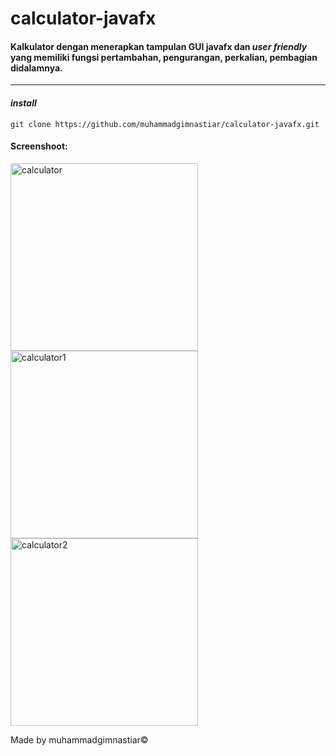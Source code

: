 # calculator-javafx

#### Kalkulator dengan menerapkan tampulan GUI javafx dan _*user friendly*_  yang memiliki fungsi pertambahan, pengurangan, perkalian, pembagian didalamnya.
---
#### _*install*_ 
`git clone https://github.com/muhammadgimnastiar/calculator-javafx.git`

#### Screenshoot:


<img src="https://imgur.com/sygDY0o.gif" alt="calculator" width="300">            <img src="https://imgur.com/25IpReL.png" alt="calculator1" width="300">            <img src="https://imgur.com/hsfHVjZ.png" alt="calculator2" width="300">


Made by muhammadgimnastiar&copy;
